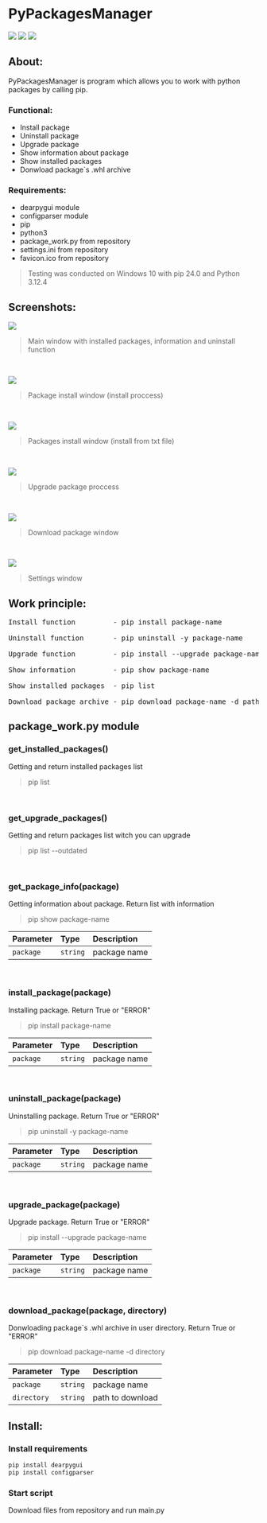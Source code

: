 # PyPackagesManager

<img src="https://img.shields.io/badge/PyPackagesManager-0.1-violet"/> <img src="https://img.shields.io/badge/python-3.10+-blue"/> <img src="https://img.shields.io/badge/pip-24.0-green"/>

## About:

PyPackagesManager is program which allows you to work with python packages by calling pip.

### Functional:

- Install package
- Uninstall package
- Upgrade package
- Show information about package
- Show installed packages
- Donwload package`s .whl archive

### Requirements:

- dearpygui module
- configparser module
- pip
- python3
- package_work.py from repository
- settings.ini from repository
- favicon.ico from repository

> Testing was conducted on Windows 10 with pip 24.0 and Python 3.12.4

## Screenshots:

<img src="https://sun9-77.userapi.com/impg/ro2dzUovg1qM5ju_rWM8sd978NRahugUdoaO2g/q2aPlnthUcQ.jpg?size=989x601&quality=95&sign=031a79997d1f6a3a6edc604ac84eac01&type=album"/>

> Main window with installed packages, information and uninstall function

&nbsp;

<img src="https://sun9-15.userapi.com/impg/RqDyq_9QJVNgVPl9McV5tGu8EawUlZLv4jqY-g/n_rr_H91Ak4.jpg?size=986x594&quality=95&sign=6c7a29925ee99f9d7561ab6065bd58f6&type=album"/>

> Package install window (install proccess)

&nbsp;

<img src="https://sun9-52.userapi.com/impg/alqkGwVrUZixx-zhftNhgjXa8-7BP-ik6l4OjQ/nPsupGH_o9c.jpg?size=987x599&quality=95&sign=09f71be966d6f2e076b4f2ae65c0bfdf&type=album"/>

> Packages install window (install from txt file)

&nbsp;

<img src="https://sun9-64.userapi.com/impg/mIZgeCqaO7ytL0eq8DBITSge2_vLXGp74NecFQ/z1NX0CE17-g.jpg?size=988x595&quality=95&sign=8c2ccc218e9f144e8f77e83c213d7d0d&type=album"/>

> Upgrade package proccess

&nbsp;

<img src="https://sun9-31.userapi.com/impg/n4h_asTDeV8LjAFoqiAqw-4OJQTapk1XZtt7xg/Z5_dHR0iAJo.jpg?size=984x591&quality=95&sign=c9720ae05bccdda1eb9b4a96a64ed80b&type=album"/>

> Download package window

&nbsp;

<img src="https://sun9-16.userapi.com/impg/OD-MDCbnwgs0jiOyP6k9DqaPPbZFi5_f2KQszg/phnE3EiYO_U.jpg?size=984x593&quality=95&sign=b36b916a6e1e468a5af19f8d48d16052&type=album"/>

> Settings window

## Work principle:

<pre>Install function         - pip install package-name

Uninstall function       - pip uninstall -y package-name

Upgrade function         - pip install --upgrade package-name

Show information         - pip show package-name

Show installed packages  - pip list

Download package archive - pip download package-name -d path </pre>

## package_work.py module

### get_installed_packages()

Getting and return installed packages list

> pip list

&nbsp;
### get_upgrade_packages()

Getting and return packages list witch you can upgrade

> pip list --outdated

&nbsp;
### get_package_info(package)

Getting information about package. Return list with information

> pip show package-name

| Parameter | Type     | Description                       |
| :-------- | :------- | :-------------------------------- |
| `package` | `string` | package name                      |

&nbsp;
### install_package(package)

Installing package. Return True or "ERROR"

> pip install package-name

| Parameter | Type     | Description                       |
| :-------- | :------- | :-------------------------------- |
| `package` | `string` | package name                      |

&nbsp;
### uninstall_package(package)

Uninstalling package. Return True or "ERROR"

> pip uninstall -y package-name

| Parameter | Type     | Description                       |
| :-------- | :------- | :-------------------------------- |
| `package` | `string` | package name                      |

&nbsp;
### upgrade_package(package)

Upgrade package. Return True or "ERROR"

> pip install --upgrade package-name

| Parameter | Type     | Description                       |
| :-------- | :------- | :-------------------------------- |
| `package` | `string` | package name                      |

&nbsp;
### download_package(package, directory)

Donwloading package`s .whl archive in user directory. Return True or "ERROR"

> pip download package-name -d directory

| Parameter   | Type     | Description                       |
| :---------- | :------- | :-------------------------------- |
| `package`   | `string` | package name                      |
| `directory` | `string` | path to download                  |

## Install:

### Install requirements

```bash
pip install dearpygui
pip install configparser
```

### Start script

Download files from repository and run main.py
